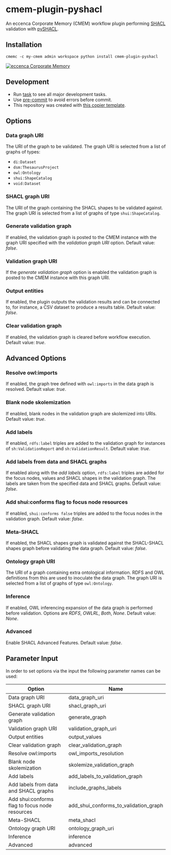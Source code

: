 # cmem-plugin-pyshacl

An eccenca Corporate Memory (CMEM) workflow plugin performing [SHACL](https://www.w3.org/TR/shacl/) validation with [pySHACL](https://github.com/RDFLib/pySHACL).

## Installation

`cmemc -c my-cmem admin workspace python install cmem-plugin-pyshacl`

[![eccenca Corporate Memory](https://img.shields.io/badge/eccenca-Corporate%20Memory-orange)](https://documentation.eccenca.com)   

## Development

- Run [task](https://taskfile.dev/) to see all major development tasks.
- Use [pre-commit](https://pre-commit.com/) to avoid errors before commit.
- This repository was created with [this copier template](https://github.com/eccenca/cmem-plugin-template).

## Options

### Data graph URI

The URI of the graph to be validated. The graph URI is selected from a list of graphs of types:
- `di:Dataset`
- `dsm:ThesaurusProject`
- `owl:Ontology`
- `shui:ShapeCatalog`
- `void:Dataset`

### SHACL graph URI

The URI of the graph containing the SHACL shapes to be validated against. The graph URI is selected from a list of graphs of type `shui:ShapeCatalog`.

### Generate validation graph

If enabled, the validation graph is posted to the CMEM instance with the graph URI specified with the *validation graph URI* option. Default value: *false*.

### Validation graph URI

If the *generate validation graph* option is enabled the validation graph is posted to the CMEM instance with this graph URI.

### Output entities

If enabled, the plugin outputs the validation results and can be connected to, for instance, a CSV dataset to produce a results table. Default value: *false*.

### Clear validation graph

If enabled, the validation graph is cleared before workflow execution. Default value: *true*.

## Advanced Options

### Resolve owl:imports

If enabled, the graph tree defined with `owl:imports` in the data graph is resolved. Default value: *true*.

### Blank node skolemization

If enabled, blank nodes in the validation graph are skolemized into URIs. Default value: *true*.

### Add labels

If enabled, `rdfs:label` triples are added to the validation graph for instances of `sh:ValidationReport` and `sh:ValidationResult`. Default value: *true*.

### Add labels from data and SHACL graphs

If enabled along with the *add labels* option, `rdfs:label` triples are added for the focus nodes, values and SHACL shapes in the validation graph. The labels are taken from the specified data and SHACL graphs. Default value: *false*.

### Add shui:conforms flag to focus node resources

If enabled, `shui:conforms false` triples are added to the focus nodes in the validation graph. Default value: *false*.

### Meta-SHACL

If enabled, the SHACL shapes graph is validated against the SHACL-SHACL shapes graph before validating the data graph. Default value: *false*.

### Ontology graph URI

The URI of a graph containing extra ontological information. RDFS and OWL definitions from this are used to inoculate the data graph. The graph URI is selected from a list of graphs of type `owl:Ontology`.

### Inference

If enabled, OWL inferencing expansion of the data graph is performed before validation. Options are *RDFS*, *OWLRL*, *Both*, *None*. Default value: *None*.

### Advanced

Enable SHACL Advanced Features. Default value: *false*.


## Parameter Input

In order to set options via the input the following parameter names can be used:

| Option                                         | Name                                  |
|------------------------------------------------|---------------------------------------|
| Data graph URI                                 | data_graph_uri                        |
| SHACL graph URI                                | shacl_graph_uri                       |
| Generate validation graph                      | generate_graph                        |
| Validation graph URI                           | validation_graph_uri                  |
| Output entities                                | output_values                         |
| Clear validation graph                         | clear_validation_graph                |
| Resolve owl:imports                            | owl_imports_resolution                |
| Blank node skolemization                       | skolemize_validation_graph            |
| Add labels                                     | add_labels_to_validation_graph        |
| Add labels from data and SHACL graphs          | include_graphs_labels                 |
| Add shui:conforms flag to focus node resources | add_shui_conforms_to_validation_graph | 
| Meta-SHACL                                     | meta_shacl                            |
| Ontology graph URI                             | ontology_graph_uri                    |
| Inference                                      | inference                             |
| Advanced                                       | advanced                              |
